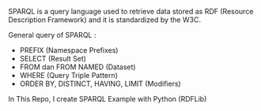 SPARQL is a query language used to retrieve data stored as RDF (Resource Description Framework) and it is standardized by the W3C. 

General query of SPARQL :

- PREFIX (Namespace Prefixes)
- SELECT (Result Set)
- FROM dan FROM NAMED (Dataset)
- WHERE (Query Triple Pattern)
- ORDER BY, DISTINCT, HAVING, LIMIT (Modifiers)

In This Repo, I create SPARQL Example with Python (RDFLib)
